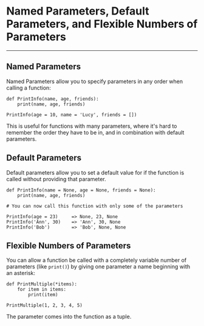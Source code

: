 # Named Parameters, Default Parameters, and Flexible Numbers of Parameters

---

## Named Parameters

Named Parameters allow you to specify parameters in any order when calling a function:

	def PrintInfo(name, age, friends):
		print(name, age, friends)
		
	PrintInfo(age = 10, name = 'Lucy', friends = [])
	
This is useful for functions with many parameters, where it's hard to remember the order they have to be in, and in combination with default parameters.

## Default Parameters

Default parameters allow you to set a default value for if the function is called without providing that parameter.

	def PrintInfo(name = None, age = None, friends = None):
		print(name, age, friends)
		
	# You can now call this function with only some of the parameters
	
	PrintInfo(age = 23)		=> None, 23, None
	PrintInfo('Ann', 30)	=> 'Ann', 30, None
	PrintInfo('Bob')		=> 'Bob', None, None
	
## Flexible Numbers of Parameters

You can allow a function be called with a completely variable number of parameters (like `print()`) by giving one parameter a name beginning with an asterisk:

	def PrintMultiple(*items):
		for item in items:
			print(item)
			
	PrintMultiple(1, 2, 3, 4, 5)
			
The parameter comes into the function as a tuple.